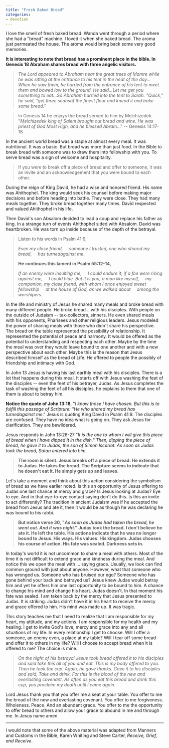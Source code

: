 ```yaml
---
title: "Fresh Baked Bread"
categories:
- devotion
---
```


I love the smell of fresh baked bread. Wanda went through a period where she had a "bread" machine. I loved it when she baked bread. The aroma just permeated the house. The aroma would bring back some very good memories.

**It is interesting to note that bread has a prominent place in the bible. In Genesis 18 Abraham shares bread with three angelic visitors.**

> *The Lord appeared to Abraham near the great trees of Mamre while he was sitting at the entrance to his tent in the heat of the day... When he saw them, he hurried from the entrance of his tent to meet them and bowed low to the ground. He said...Let me get you something to eat...So Abraham hurried into the tent to Sarah. "Quick," he said, "get three seahsof the finest flour and knead it and bake some bread."*

> In Genesis 14 he enjoys the bread served to him by Melchizedek. "*Melchizedek king of Salem brought out bread and wine. He was priest of God Most High, and he blessed Abram*..." -- Genesis 14:17-18.

In the ancient world bread was a staple at almost every meal. It was nutritional. It was a basic. But bread was more than just food. In the Bible to break bread with someone was to draw them into fellowship with you. To serve bread was a sign of welcome and hospitality.  

> If you were to break off a piece of bread and offer to someone, it was an invite and an acknowledgement that you were bound to each other.

During the reign of King David, he had a wise and honored friend. His name was Ahithophel. The king would seek his counsel before making major decisions and before heading into battle. They were close. They had many meals together. They broke bread together many times. David respected and valued Ahithophel in his life.

Then David's son Absalom decided to lead a coup and replace his father as king. In a strange turn of events Ahithophel sided with Absalom. David was heartbroken. He was torn up inside because of the depth of the betrayal.

<blockquote>
Listen to his words in Psalm 41:9,

*Even my close friend,
    someone I trusted,
one who shared my bread,
    has turnedagainst me*.

**He continues this lament in Psalm 55:12-14,**

*If an enemy were insulting me,
    I could endure it;
if a foe were rising against me,
    I could hide.
But it is you, a man like myself,
    my companion, my close friend,
with whom I once enjoyed sweet fellowship
    at the house of God,
as we walked about
    among the worshipers*.
</blockquote>

In the life and ministry of Jesus he shared many meals and broke bread with many different people. He broke bread ...with his disciples. With people on the outside of Judaism -- tax-collectors, sinners. He even shared meals with his opponents, Pharisees and other religious leaders. Jesus modeled the power of sharing meals with those who didn't share his perspective. The bread on the table represented the possibility of relationship. It represented the potential of peace and harmony. It would be offered as the potential to understanding and respecting each other. Maybe by the time the meal was over they would leave bound to one another and with a new perspective about each other. Maybe this is the reason that Jesus described himself as the bread of Life. He offered to people the possibly of friendship and intimacy with God.

In John 13 Jesus is having his last earthly meal with his disciples. There is a lot that happens during this meal. It starts off with Jesus washing the feet of the disciples -- even the feet of his betrayer, Judas. As Jesus completes the task of washing the feet of all his disciples, he explains to them that one of them is about to betray him.

**Notice the quote of John 13:18**, "*I know those I have chosen. But this is to fulfill this passage of Scripture: "He who shared my bread has turnedagainst me*." Jesus is quoting King David in Psalm 41:9. The disciples are confused. They have no idea what is going on. They ask Jesus for clarification. They are bewildered.

Jesus responds in John 13:26-27 "*It is the one to whom I will give this piece of bread when I have dipped it in the dish." Then, dipping the piece of bread, he gave it to Judas, the son of Simon Iscariot. As soon as Judas took the bread, Satan entered into him*.

> **The room is silent. Jesus breaks off a piece of bread. He extends it to Judas. He takes the bread. The Scripture seems to indicate that he doesn't eat it. He simply gets up and leaves.**

Let's take a moment and think about this action considering the symbolism of bread as we have earlier noted. Is this an opportunity of Jesus offering to Judas one last chance at mercy and grace? Is Jesus looking at Judas? Eye to eye. And in that eye-to-eye contact saying don't do this. Is this an invite to act differently? The tradition in ancient Judaism was if he accepted the bread from Jesus and ate it, then it would be as though he was declaring he was bound to his rabbi.

> **But notice verse 30, "*As soon as Judas had taken the bread, he went out. And it was night*." Judas took the bread. I don't believe he ate it. He left the table. His actions indicate that he was no longer bound to Jesus. His ways. His values. His kingdom. Judas chooses his course of action. His fate was sealed. Darkness sets in.**

In today's world it is not uncommon to share a meal with others. Most of the time it is not difficult to extend grace and kindness during the meal. And notice this we open the meal with ... saying grace. Usually, we look can find common ground with just about anyone. However, what that someone who has wronged us. Someone who has bruised our ego? Someone who has gone behind your back and betrayed us? Jesus knew Judas would betray him and yet he offers him one last opportunity to be bound to him. A chance to change his mind and change his heart. Judas doesn't. In that moment his fate was sealed. I am taken back by the mercy that Jesus presented to Judas. It is striking. Judas didn't have it in his heart to receive the mercy and grace offered to him. His mind was made up. It was tragic.

This story teaches me that I need to realize that I am responsible for my heart, my attitude, and my actions. I am responsible for my health and my healing. I get to invite God's love, mercy and grace into any and all situations of my life. In every relationship I get to choose. Will I offer a someone, an enemy even, a place at my table? Will I tear off some bread and offer it to others in my life? Will I choose to accept bread when it is offered to me? The choice is mine.

> *On the night of his betrayal Jesus took bread offered it to his disciples and said take this all of you and eat. This is my body offered to you. Then he took the cup. Again, he gave thanks. Gave it to his disciples and said, Take and drink. For this is the blood of the new and everlasting covenant. As often as you eat this bread and drink this cup, you proclaim my death until I come again.*

Lord Jesus thank you that you offer me a seat at your table. You offer to me the bread of the new and everlasting covenant. You offer to me forgiveness. Wholeness. Peace. And an abundant grace. You offer to me the opportunity to offer bread to others and allow your grace to abound in me and through me. In Jesus name amen.

* * * 
I would note that some of the above material was adapted from Manners and Customs in the Bible, Karen Whiting and Steve Carter, *Receive, Grief, and Receive*.